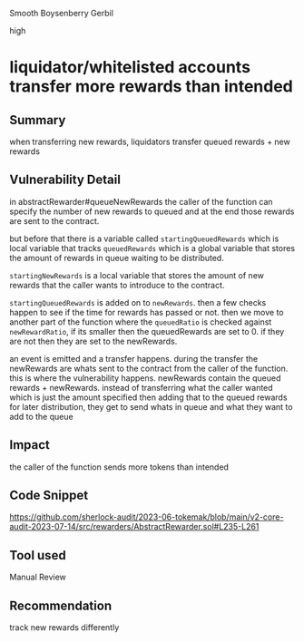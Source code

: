 Smooth Boysenberry Gerbil

high

# liquidator/whitelisted accounts transfer more rewards than intended
## Summary
when transferring new rewards, liquidators transfer queued rewards + new rewards
## Vulnerability Detail
in abstractRewarder#queueNewRewards the caller of the function can specify the number of new rewards to queued and at the end those rewards are sent to the contract.

but before that there is a variable called `startingQueuedRewards` which is local variable that tracks `queuedRewards` which is a global variable that stores the amount of rewards in queue waiting to be distributed.

`startingNewRewards` is a local variable that stores the amount of new rewards that the caller wants to introduce to the contract.

`startingQueuedRewards` is added on to `newRewards`. then a few checks happen to see if the time for rewards has passed or not. then we move to another part of the function where the `queuedRatio` is checked against `newRewardRatio`, if its smaller then the queuedRewards are set to 0. if they are not then they are set to the newRewards. 

an event is emitted and a transfer happens. during the transfer the newRewards are whats sent to the contract from the caller of the function. this is where the vulnerability happens. newRewards contain the queued rewards + newRewards. instead of transferring what the caller wanted which is just the amount specified then adding that to the queued rewards for later distribution, they get to send whats in queue and what they want to add to the queue
## Impact
the caller of the function sends more tokens than intended 
## Code Snippet
https://github.com/sherlock-audit/2023-06-tokemak/blob/main/v2-core-audit-2023-07-14/src/rewarders/AbstractRewarder.sol#L235-L261
## Tool used

Manual Review

## Recommendation
track new rewards differently